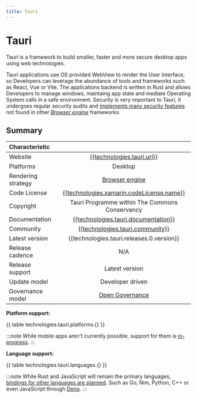 ```yaml
---
title: Tauri
---
```


# Tauri

Tauri is a framework to build smaller, faster and more secure desktop apps using web technologies.

Tauri applications use OS provided WebView to render the User Interface, so Developers can leverage the abundance of tools and frameworks such as React, Vue or Vite. The applications backend is written in Rust and allows Developers to manage windows, maintaing app state and mediate Operating System calls in a safe environment.
Security is very important to Tauri, it undergoes regular security audits and [implements many security features][Security Features] not found in other _[Browser engine]_ frameworks.

## Summary

| Characteristic     |                                                                                          |
| :----------------- | :--------------------------------------------------------------------------------------: |
| Website            | [{{technologies.tauri.url}}]({{technologies.tauri.url}})                                 |
| Platforms          | Desktop                                                                                  |
| Rendering strategy | [Browser engine]                                                                         |
| Code License       | [{{technologies.xamarin.codeLicense.name}}]({{technologies.xamarin.codeLicense.url}})    |
| Copyright          | Tauri Programme within The Commons Conservancy                                           |
| Documentation      | [{{technologies.tauri.documentation}}]({{technologies.tauri.documentation}})             |
| Community          | [{{technologies.tauri.community}}]({{technologies.tauri.community}})                     |
| Latest version     | {{technologies.tauri.releases.0.version}}                                                |
| Release cadence    | N/A                                                                                      |
| Release support    | Latest version                                                                           |
| Update model       | Developer driven                                                                         |
| Governance model   | [Open Governance]                                                                        |

**Platform support:**

{{ table technologies.tauri.platforms.{} }}

:::note
While mobile apps aren't currently possible, support for them is [in-progress][Roadmap].
:::

**Language support:**

{{ table technologies.tauri.languages.{} }}

:::note
While Rust and JavaScript will remain the primary languages, [bindings for other languages are planned][Roadmap]. Such as Go, Nim, Python, C++ or even JavaScript through [Deno].
:::

[Browser engine]: ./browser-engine.md
[Security Features]: https://tauri.studio/docs/about/security
[Roadmap]: https://tauri.studio/#roadmap
[Open Governance]: https://tauri.studio/docs/about/governance
[Deno]: https://deno.land